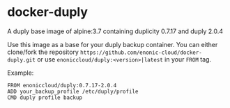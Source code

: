 # docker-duply
A duply base image of alpine:3.7 containing duplicity 0.7.17 and duply 2.0.4

Use this image as a base for your duply backup container. You can either clone/fork the repository `https://github.com/enonic-cloud/docker-duply.git` or use `enoniccloud/duply:<version>|latest` in your `FROM` tag.

Example:
```
FROM enoniccloud/duply:0.7.17-2.0.4
ADD your_backup_profile /etc/duply/profile
CMD duply profile backup
```
